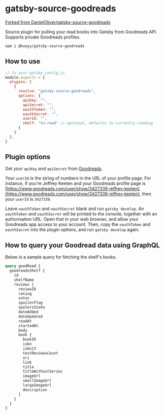 # gatsby-source-goodreads

[Forked from DanielOliver/gatsby-source-goodreads](https://github.com/DanielOliver/gatsby-source-goodreads)

Source plugin for pulling your read books into Gatsby from Goodreads API. Supports private Goodreads profiles.

```bash
npm i @hueyy/gatsby-source-goodreads
```

## How to use

```javascript
// In your gatsby-config.js
module.exports = {
  plugins: [
    {
      resolve: "gatsby-source-goodreads",
      options: {
        apiKey: "",
        apiSecret: "",
        oauthToken: "",
        oauthSecret: "",
        userId: "",
        shelf: "to-read" // optional, defaults to currently-reading
      }
    }
  ],
}
```

## Plugin options

Get your `apiKey` and `apiSecret` from [Goodreads](https://www.goodreads.com/api/keys).

Your `userId` is the string of numbers in the URL of your profile page. For instance, if you're Jeffrey Keeten and your Goodreads profile page is [https://www.goodreads.com/user/show/3427339-jeffrey-keeten](https://www.goodreads.com/user/show/3427339-jeffrey-keeten), then your `userId` is `3427339`.

Leave `oauthToken` and `oauthSecret` blank and run `gatsby develop`. An `oauthToken` and `oauthSecret` will be printed to the console, together with an authorisation URL. Open that in your web browser, and allow your Goodreads app access to your account. Then, copy the `oauthToken` and `oauthSecret` into the plugin options, and run `gatsby develop` again.

## How to query your Goodread data using GraphQL

Below is a sample query for fetching the shelf's books.

```graphql
query goodRead {
  goodreadsShelf {
    id
    shelfName
    reviews {
      reviewID
      rating
      votes
      spoilerFlag
      spolersState
      dateAdded
      dateUpdated
      readAt
      startedAt
      body
      book {
        bookID
        isbn
        isbn13
        textReviewsCount
        uri
        link
        title
        titleWithoutSeries
        imageUrl
        smallImageUrl
        largeImageUrl
        description
      }
    }
  }
}
```
